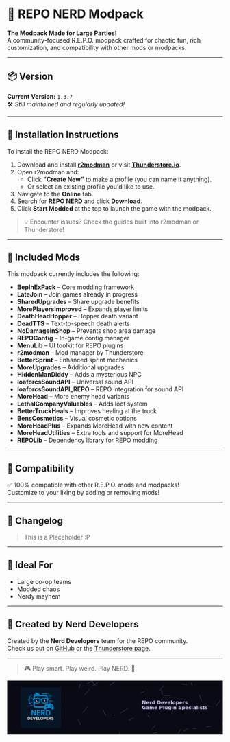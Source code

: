 # 🧠 REPO NERD Modpack

**The Modpack Made for Large Parties!**  
A community-focused R.E.P.O. modpack crafted for chaotic fun, rich customization, and compatibility with other mods or modpacks.

---

## 📦 Version

**Current Version:** `1.3.7`  
🛠 *Still maintained and regularly updated!*

---

## 🚀 Installation Instructions

To install the REPO NERD Modpack:

1. Download and install **[r2modman](https://thunderstore.io/package/ebkr/r2modman/)** or visit **[Thunderstore.io](https://thunderstore.io/)**.
2. Open r2modman and:
   - Click **"Create New"** to make a profile (you can name it anything).
   - Or select an existing profile you'd like to use.
3. Navigate to the **Online** tab.
4. Search for **REPO NERD** and click **Download**.
5. Click **Start Modded** at the top to launch the game with the modpack.

> 💡 Encounter issues? Check the guides built into r2modman or Thunderstore!

---

## 🧩 Included Mods

This modpack currently includes the following:

- **BepInExPack** – Core modding framework  
- **LateJoin** – Join games already in progress  
- **SharedUpgrades** – Share upgrade benefits  
- **MorePlayersImproved** – Expands player limits  
- **DeathHeadHopper** – Hopper death variant  
- **DeadTTS** – Text-to-speech death alerts  
- **NoDamageInShop** – Prevents shop area damage  
- **REPOConfig** – In-game config manager  
- **MenuLib** – UI toolkit for REPO plugins  
- **r2modman** – Mod manager by Thunderstore  
- **BetterSprint** – Enhanced sprint mechanics  
- **MoreUpgrades** – Additional upgrades  
- **HiddenManDiddy** – Adds a mysterious NPC  
- **loaforcsSoundAPI** – Universal sound API  
- **loaforcsSoundAPI_REPO** – REPO integration for sound API  
- **MoreHead** – More enemy head variants  
- **LethalCompanyValuables** – Adds loot system  
- **BetterTruckHeals** – Improves healing at the truck  
- **BensCosmetics** – Visual cosmetic options  
- **MoreHeadPlus** – Expands MoreHead with new content  
- **MoreHeadUtilities** – Extra tools and support for MoreHead  
- **REPOLib** – Dependency library for REPO modding

---

## 🔄 Compatibility

✅ 100% compatible with other R.E.P.O. mods and modpacks!  
Customize to your liking by adding or removing mods!

---

## 📝 Changelog

> This is a Placeholder :P

---

## 👥 Ideal For

- Large co-op teams
- Modded chaos
- Nerdy mayhem

---

## 👤 Created by Nerd Developers

Created by the **Nerd Developers** team for the REPO community.  
Check us out on [GitHub](https://github.com/DyslexicNerd01) or the [Thunderstore page](https://thunderstore.io/c/repo/p/NerdsDev/REPO_NERD/).

---

> 🎮 Play smart. Play weird. Play NERD. 🧠


![Nerd Developers Banner](./nerd_developers_banner_1600x400.png)
